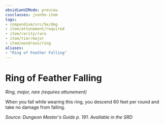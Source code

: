 ```yaml
---
obsidianUIMode: preview
cssclasses: json5e-item
tags:
- compendium/src/5e/dmg
- item/attunement/required
- item/rarity/rare
- item/tier/major
- item/wondrous/ring
aliases: 
- "Ring of Feather Falling"
---
```

# Ring of Feather Falling
*Ring, major, rare (requires attunement)*  


When you fall while wearing this ring, you descend 60 feet per round and take no damage from falling.

*Source: Dungeon Master's Guide p. 191. Available in the <span title='Systems Reference Document (5.1)'>SRD</span>*